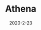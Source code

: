 ---
title: Athena
description: 24/7 music Discord bot with various premium features; notably dynamic voice channel allocation, music equalizers, spotify compatibility, etc.
link: https://github.com/Sytarno/Athena
tech:
 - Python
 - Wavelink
 - Lavalink
 - Pycord
 - Spotipy
 - Oracle Cloud
date: "2020-2-23"
---